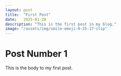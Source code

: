 ```yaml
---
layout: post
title:  "First Post"
date:   2025-01-20
description: "This is the first post in my blog."
image: "/assets/img/smile-emoji-8-15-17-clip"
---
```


# Post Number 1

This is the body to my first post.